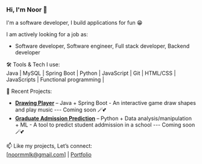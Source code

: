 ### Hi, I'm Noor 👋

I'm a software developer, I build applications for fun 😁
 
I am actively looking for a job as:

+ Software developer, Software engineer, Full stack developer, Backend developer

🛠️ Tools & Tech I use:  
Java | MySQL | Spring Boot | Python | JavaScript | Git | HTML/CSS | JavaScripts | Functional programming | 

🚀 Recent Projects:  
- [**Drawing Player**](https://github.com/noor188/Drawing-Player-application) – Java + Spring Boot - An interactive game draw shapes and play music ---  Coming soon 🪄💕
- [**Graduate Admission Prediction**](https://github.com/noor188/Graduate-Admission-Prediction) – Python + Data analysis/manipulation + ML - A tool to predict student addmission in a school ---  Coming soon 🪄💕
 
📫 Like my projects, Let’s connect:  
[noormmlk@gmail.com] | [Portfolio](https://noor188.github.io/my-portfolio/)


